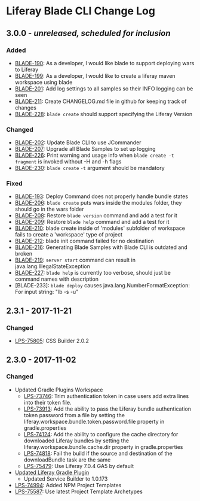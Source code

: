 # Liferay Blade CLI Change Log

## 3.0.0 - _unreleased, scheduled for inclusion_

### Added
- [BLADE-190]: As a developer, I would like blade to support deploying wars to Liferay
- [BLADE-199]: As a developer, I would like to create a liferay maven workspace using blade
- [BLADE-201]: Add log settings to all samples so their INFO logging can be seen
- [BLADE-211]: Create CHANGELOG.md file in github for keeping track of changes
- [BLADE-228]: `blade create` should support specifying the Liferay Version

### Changed
- [BLADE-202]: Update Blade CLI to use JCommander
- [BLADE-207]: Upgrade all Blade Samples to set up logging
- [BLADE-226]: Print warning and usage info when `blade create -t fragment` is invoked without -H and -h flags
- [BLADE-230]: `blade create` `-t` argument should be mandatory

### Fixed
- [BLADE-193]: Deploy Command does not properly handle bundle states
- [BLADE-206]: `blade create` puts wars inside the modules folder, they should go in the wars folder
- [BLADE-208]: Restore `blade version` command and add a test for it
- [BLADE-209]: Restore `blade help` command and add a test for it
- [BLADE-210]: blade create inside of 'modules' subfolder of workspace fails to create a 'workspace' type of project
- [BLADE-212]: blade init command failed for no destination
- [BLADE-216]: Generating Blade Samples with Blade CLI is outdated and broken
- [BLADE-219]: `server start` command can result in java.lang.IllegalStateException
- [BLADE-227]: `blade help` is currently too verbose, should just be command names with description
- [BLADE-233]: `blade deploy` causes java.lang.NumberFormatException: For input string: "lb -s -u"

## 2.3.1 - 2017-11-21

### Changed

- [LPS-75805]: CSS Builder 2.0.2

## 2.3.0 - 2017-11-02

### Changed
- Updated Gradle Plugins Workspace
  - [LPS-73746]: Trim authentication token in case users add extra lines into their token file.
  - [LPS-73913]: Add the ability to pass the Liferay bundle authentication token password from a file by setting the liferay.workspace.bundle.token.password.file property in gradle.properties
  - [LPS-74124]: Add the ability to configure the cache directory for downloaded Liferay bundles by setting the liferay.workspace.bundle.cache.dir property in gradle.properties
  - [LPS-74818]: Fail the build if the source and destination of the downloadBundle task are the same
  - [LPS-75479]: Use Liferay 7.0.4 GA5 by default
- [Updated Liferay Gradle Plugin]
  - Updated Service Builder to 1.0.173
- [LPS-74994]: Added NPM Project Templates
- [LPS-75587]: Use latest Project Template Archetypes

[BLADE-190]: https://issues.liferay.com/browse/BLADE-190
[BLADE-193]: https://issues.liferay.com/browse/BLADE-193
[BLADE-199]: https://issues.liferay.com/browse/BLADE-199
[BLADE-201]: https://issues.liferay.com/browse/BLADE-201
[BLADE-202]: https://issues.liferay.com/browse/BLADE-202
[BLADE-206]: https://issues.liferay.com/browse/BLADE-206
[BLADE-207]: https://issues.liferay.com/browse/BLADE-207
[BLADE-208]: https://issues.liferay.com/browse/BLADE-208
[BLADE-209]: https://issues.liferay.com/browse/BLADE-209
[BLADE-210]: https://issues.liferay.com/browse/BLADE-210
[BLADE-211]: https://issues.liferay.com/browse/BLADE-211
[BLADE-212]: https://issues.liferay.com/browse/BLADE-212
[BLADE-216]: https://issues.liferay.com/browse/BLADE-216
[BLADE-218]: https://issues.liferay.com/browse/BLADE-218
[BLADE-219]: https://issues.liferay.com/browse/BLADE-219
[BLADE-226]: https://issues.liferay.com/browse/BLADE-226
[BLADE-227]: https://issues.liferay.com/browse/BLADE-227
[BLADE-228]: https://issues.liferay.com/browse/BLADE-228
[BLADE-230]: https://issues.liferay.com/browse/BLADE-230
[LPS-73746]: https://issues.liferay.com/browse/LPS-73746
[LPS-73913]: https://issues.liferay.com/browse/LPS-73913
[LPS-74124]: https://issues.liferay.com/browse/LPS-74124
[LPS-74818]: https://issues.liferay.com/browse/LPS-74818
[Updated Liferay Gradle Plugin]: https://github.com/liferay/liferay-portal/blob/master/modules/sdk/gradle-plugins/CHANGELOG.markdown#3523---2017-10-26
[LPS-74994]: https://issues.liferay.com/browse/LPS-74994
[LPS-75479]: https://issues.liferay.com/browse/LPS-75479
[LPS-75587]: https://issues.liferay.com/browse/LPS-75587
[LPS-75805]: https://issues.liferay.com/browse/LPS-75805